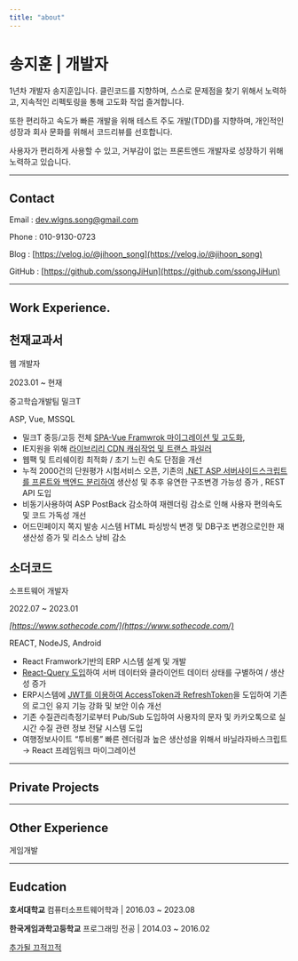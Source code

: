 ```yaml
---
title: "about"
---
```


# 송지훈 | 개발자

1년차 개발자 송지훈입니다. 클린코드를 지향하며,  스스로 문제점을 찾기 위해서 노력하고, 지속적인 리펙토링을 통해 고도화 작업 즐겨합니다.

또한 편리하고 속도가 빠른 개발을 위해 테스트 주도 개발(TDD)를 지향하며, 개인적인 성장과 회사 문화를 위해서 코드리뷰를 선호합니다.

사용자가 편리하게 사용할 수 있고, 거부감이 없는 프론트엔드 개발자로 성장하기 위해 노력하고 있습니다. 

---

## **Contact**

Email : dev.wlgns.song@gmail.com

Phone : 010-9130-0723

Blog : [https://velog.io/@jihoon_song](https://velog.io/@jihoon_song)

GitHub : [https://github.com/ssongJiHun](https://github.com/ssongJiHun)

---

## **Work Experience.**

## **천재교과서**

웹 개발자 

2023.01 ~ 현재

중고학습개발팀 밀크T

ASP, Vue, MSSQL

- 밀크T 중등/고등 전체 [SPA-Vue Framwrok 마이그레이션 및 고도화,](https://www.notion.so/4580791faadc4b2f814a8d89d2736aa5)
- IE지원을 위해 [라이브리리 CDN 캐쉬작업 및 트랜스 파일러](https://www.notion.so/4580791faadc4b2f814a8d89d2736aa5)
- 웹팩 및 트리쉐이킹 최적화 / 초기 느린 속도 단점을 개선
- 누적 2000건의 단원평가 시험서비스 오픈,  기존의 [.NET ASP 서버사이드스크립트를 프론트와 백엔드 분리하여](https://www.notion.so/4580791faadc4b2f814a8d89d2736aa5) 생산성 및 추후 유연한 구조변경 가능성 증가 , REST API 도입
- 비동기사용하여  ASP PostBack 감소하여 재렌더링 감소로 인해 사용자 편의속도 및 코드 가독성 개선
- 어드민페이지 쪽지 발송 시스템  HTML 파싱방식 변경 및 DB구조 변경으로인한 재생산성 증가 및 리소스 낭비 감소

## **소더코드**

소프트웨어 개발자

2022.07 ~ 2023.01

*[https://www.sothecode.com/](https://www.sothecode.com/)*

REACT, NodeJS, Android
- React Framwork기반의 ERP 시스템 설계 및 개발
- [React-Query 도입](https://www.notion.so/4580791faadc4b2f814a8d89d2736aa5)하여 서버 데이터와 클라이언트 데이터 상태를 구별하여 / 생산성 증가
- ERP시스템에 [JWT를 이용하여 AccessToken과 RefreshToken](https://www.notion.so/4580791faadc4b2f814a8d89d2736aa5)을 도입하여 기존의 로그인 유지 기능 강화 및 보안 이슈 개선
- 기존 수질관리측정기로부터 Pub/Sub 도입하여 사용자의 문자 및 카카오톡으로 실시간 수질 관련 정보 전달 시스템 도입
- 여행정보사이트 “투비롱”  빠른 렌더링과 높은 생산성을 위해서 바닐라자바스크립트→ React 프레임워크 마이그레이션

---

## Private Projects

---

## **Other Experience**

게임개발

---

## **Eudcation**

**호서대학교** 컴퓨터소프트웨어학과      | 2016.03 ~ 2023.08

**한국게임과학고등학교** 프로그래밍 전공 | 2014.03  ~ 2016.02

[추가될 끄적끄적](https://www.notion.so/84a2c9a676a64313a60462d82cc6a864)